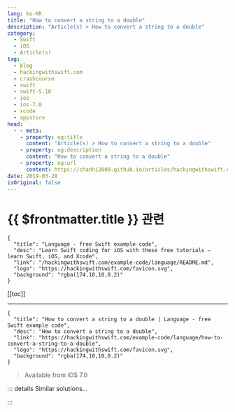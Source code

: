 ```yaml
---
lang: ko-KR
title: "How to convert a string to a double"
description: "Article(s) > How to convert a string to a double"
category:
  - Swift
  - iOS
  - Article(s)
tag: 
  - blog
  - hackingwithswift.com
  - crashcourse
  - swift
  - swift-5.10
  - ios
  - ios-7.0
  - xcode
  - appstore
head:
  - - meta:
    - property: og:title
      content: "Article(s) > How to convert a string to a double"
    - property: og:description
      content: "How to convert a string to a double"
    - property: og:url
      content: https://chanhi2000.github.io/articles/hackingwithswift.com/example-code/language/how-to-convert-a-string-to-a-double.html
date: 2019-03-28
isOriginal: false
---
```


# {{ $frontmatter.title }} 관련

```component VPCard
{
  "title": "Language - free Swift example code",
  "desc": "Learn Swift coding for iOS with these free tutorials – learn Swift, iOS, and Xcode",
  "link": "/hackingwithswift.com/example-code/language/README.md",
  "logo": "https://hackingwithswift.com/favicon.svg",
  "background": "rgba(174,10,10,0.2)"
}
```

[[toc]]

---

```component VPCard
{
  "title": "How to convert a string to a double | Language - free Swift example code",
  "desc": "How to convert a string to a double",
  "link": "https://hackingwithswift.com/example-code/language/how-to-convert-a-string-to-a-double",
  "logo": "https://hackingwithswift.com/favicon.svg",
  "background": "rgba(174,10,10,0.2)"
}
```

> Available from iOS 7.0

<!-- TODO: 작성 -->

<!-- 
Swift strings don't have a built-in way to convert to a `Double`, but their `NSString` counterparts do. To convert between strings and doubles, just do this:

```swift
let myString = "556"
let myFloat = (myString as NSString).doubleValue
```

-->

::: details Similar solutions…

<!--
/example-code/language/how-to-multiply-an-int-and-a-double">How to multiply an int and a double 
/quick-start/swiftui/how-to-read-tap-and-double-tap-gestures">How to read tap and double-tap gestures 
/example-code/strings/how-to-test-localization-by-setting-a-debug-locale-and-double-length-pseudolanguage">How to test localization by setting a debug locale and double length pseudolanguage 
/example-code/language/what-is-a-double">What is a double? 
/example-code/uikit/how-to-detect-a-double-tap-gesture">How to detect a double tap gesture</a>
-->

:::

